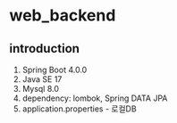 # web_backend
## introduction
1. Spring Boot 4.0.0  
2. Java SE 17  
3. Mysql 8.0
4. dependency: lombok, Spring DATA JPA
5. application.properties  - 로컬DB  
